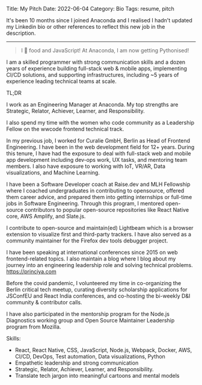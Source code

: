 Title: My Pitch
Date: 2022-06-04
Category: Bio
Tags: resume, pitch

It's been 10 months since I joined Anaconda and I realised I hadn't updated my Linkedin bio or other references to reflect this new job in the description.

---

> I 💙 food and JavaScript! At Anaconda, I am now getting Pythonised!

I am a skilled programmer with strong communication skills and a dozen years of experience building full-stack web & mobile apps, implementing CI/CD solutions, and supporting infrastructures, including ~5 years of experience leading technical teams at scale.

TL;DR

I work as an Engineering Manager at Anaconda. My top strengths are Strategic, Relator, Achiever, Learner, and Responsibility. 

I also spend my time with the women who code community as a Leadership Fellow on the wwcode frontend technical track.

In my previous job,  I worked for Curalie GmbH, Berlin as Head of Frontend Engineering. I have been in the web development field for 12+ years. During this tenure, I have had the exposure to deal with full-stack web and mobile app development including dev-ops work, UX tasks, and mentoring team members. I also have exposure to working with IoT, VR/AR, Data visualizations, and Machine Learning.

I have been a Software Developer coach at Raise.dev and MLH Fellowship where I coached undergraduates in contributing to opensource, offered them career advice, and prepared them into getting internships or full-time jobs in Software Engineering. Through this program, I mentored open-source contributors to popular open-source repositories like React Native core, AWS Amplify, and Slate.js.

I contribute to open-source and maintain(ed) Lightbeam which is a browser extension to visualize first and third-party trackers. I have also served as a community maintainer for the Firefox dev tools debugger project.

I have been speaking at international conferences since 2015 on web frontend-related topics. I also maintain a blog where I blog about my journey into an engineering leadership role and solving technical problems. https://princiya.com

Before the covid pandemic, I volunteered my time in co-organizing the Berlin critical tech meetup, curating diversity scholarship applications for JSConfEU and React India conferences, and co-hosting the bi-weekly D&I community & contributor calls.

I have also participated in the mentorship program for the Node.js Diagnostics working group and Open Source Maintainer Leadership program from Mozilla.

Skills:
- React, React Native, CSS, JavaScript, Node.js, Webpack, Docker, AWS, CI/CD, DevOps, Test automation, Data visualizations, Python
- Empathetic leadership and strong communication
- Strategic, Relator, Achiever, Learner, and Responsibility. 
- Translate tech jargon into meaningful cartoons and mental models


